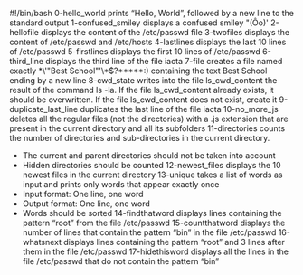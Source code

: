 #!/bin/bash
0-hello_world prints “Hello, World”, followed by a new line to the standard output
1-confused_smiley displays a confused smiley "(Ôo)'
2-hellofile displays the content of the /etc/passwd file
3-twofiles displays the content of /etc/passwd and /etc/hosts
4-lastlines displays the last 10 lines of /etc/passwd
5-firstlines displays the first 10 lines of /etc/passwd
6-third_line displays the third line of the file iacta
7-file creates a file named exactly \*\\'"Best School"\'\\*$\?\*\*\*\*\*:) containing the text Best School ending by a new line
8-cwd_state writes into the file ls_cwd_content the result of the command ls -la. If the file ls_cwd_content already exists, it should be overwritten. If the file ls_cwd_content does not exist, create it
9-duplicate_last_line duplicates the last line of the file iacta
10-no_more_js deletes all the regular files (not the directories) with a .js extension that are present in the current directory and all its subfolders
11-directories counts the number of directories and sub-directories in the current directory.
* The current and parent directories should not be taken into account
* Hidden directories should be counted
12-newest_files displays the 10 newest files in the current directory
13-unique takes a list of words as input and prints only words that appear exactly once
* Input format: One line, one word
* Output format: One line, one word
* Words should be sorted
14-findthatword displays lines containing the pattern “root” from the file /etc/passwd
15-countthatword displays the number of lines that contain the pattern “bin” in the file /etc/passwd
16-whatsnext displays lines containing the pattern “root” and 3 lines after them in the file /etc/passwd
17-hidethisword displays all the lines in the file /etc/passwd that do not contain the pattern “bin”

